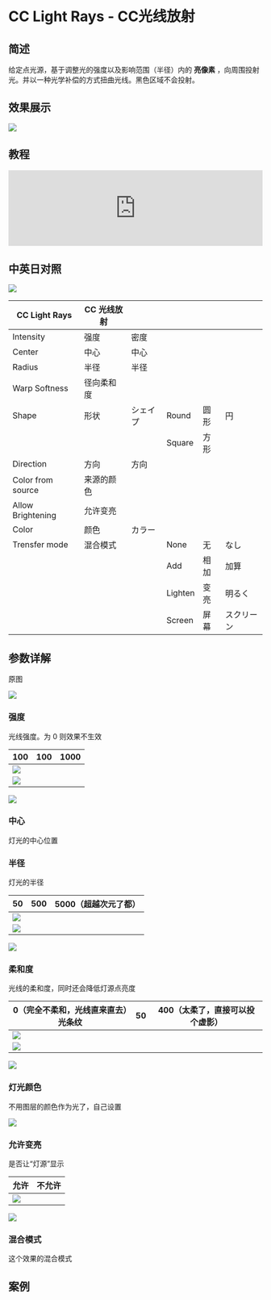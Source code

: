# CC Light Rays - CC光线放射

## 简述

给定点光源，基于调整光的强度以及影响范围（半径）内的 **亮像素** ，向周围投射光。并以一种光学补偿的方式扭曲光线。黑色区域不会投射。

## 效果展示

![](https://cdn.yuelili.com/20211229212805.png)

## 教程

<iframe src="https://player.bilibili.com/player.html?bvid=BV1e34y1X7Vj&page=116&high_quality=1" width="100%" allowfullscreen="allowfullscreen" frameborder="0"></iframe>

## 中英日对照

![](https://mir.yuelili.com/wp-content/uploads/user/AE/effects/AE-Effects-Generate-CC_Light_Rays.png)

| CC Light Rays     | CC 光线放射 |          |         |      |            |
| ----------------- | ----------- | -------- | ------- | ---- | ---------- |
| Intensity         | 强度        | 密度     |         |      |            |
| Center            | 中心        | 中心     |         |      |            |
| Radius            | 半径        | 半径     |         |      |            |
| Warp Softness     | 径向柔和度  |          |         |      |            |
| Shape             | 形状        | シェイプ | Round   | 圆形 | 円         |
|                   |             |          | Square  | 方形 |            |
| Direction         | 方向        | 方向     |         |      |            |
| Color from source | 来源的颜色  |          |         |      |            |
| Allow Brightening | 允许变亮    |          |         |      |            |
| Color             | 颜色        | カラー   |         |      |            |
| Trensfer mode     | 混合模式    |          | None    | 无   | なし       |
|                   |             |          | Add     | 相加 | 加算       |
|                   |             |          | Lighten | 变亮 | 明るく     |
|                   |             |          | Screen  | 屏幕 | スクリーン |

## 参数详解

原图

![](https://cdn.yuelili.com/20211229213806.png)

### 强度

光线强度。为 0 则效果不生效

| 100                                             | 100 | 1000 |
| ----------------------------------------------- | --- | ---- |
| ![](https://cdn.yuelili.com/20211229213908.png) |
| ![](https://cdn.yuelili.com/20211229213933.png) |

![](https://cdn.yuelili.com/20211229213849.png)

### 中心

灯光的中心位置

### 半径

灯光的半径

| 50                                              | 500 | 5000（超越次元了都） |
| ----------------------------------------------- | --- | -------------------- |
| ![](https://cdn.yuelili.com/20211229214453.png) |
| ![](https://cdn.yuelili.com/20211229214339.png) |

![](https://cdn.yuelili.com/20211229214225.png)

### 柔和度

光线的柔和度，同时还会降低灯源点亮度

| 0（完全不柔和，光线直来直去）光条纹             | 50  | 400（太柔了，直接可以投个虚影） |
| ----------------------------------------------- | --- | ------------------------------- |
| ![](https://cdn.yuelili.com/20211229215046.png) |
| ![](https://cdn.yuelili.com/20211229215321.png) |

![](https://cdn.yuelili.com/20211229215918.png)

### 灯光颜色

不用图层的颜色作为光了，自己设置

![](https://cdn.yuelili.com/20211229220159.png)

### 允许变亮

是否让“灯源”显示

| 允许                                            | 不允许 |
| ----------------------------------------------- | ------ |
| ![](https://cdn.yuelili.com/20211229220513.png) |

![](https://cdn.yuelili.com/20211229220530.png)

### 混合模式

这个效果的混合模式

## 案例
